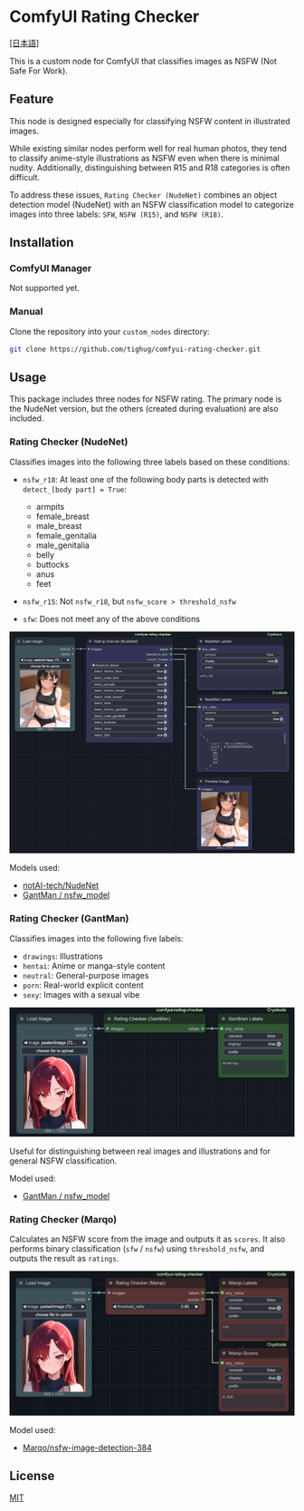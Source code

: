 # ComfyUI Rating Checker

[[日本語]](./README_JP.md)

This is a custom node for ComfyUI that classifies images as NSFW (Not Safe For Work).

## Feature

This node is designed especially for classifying NSFW content in illustrated images.

While existing similar nodes perform well for real human photos, they tend to classify anime-style illustrations as NSFW even when there is minimal nudity. Additionally, distinguishing between R15 and R18 categories is often difficult.

To address these issues, `Rating Checker (NudeNet)` combines an object detection model (NudeNet) with an NSFW classification model to categorize images into three labels: `SFW`, `NSFW (R15)`, and `NSFW (R18)`.

## Installation

### ComfyUI Manager

Not supported yet.

### Manual

Clone the repository into your `custom_nodes` directory:

```bash
git clone https://github.com/tighug/comfyui-rating-checker.git
```

## Usage

This package includes three nodes for NSFW rating. The primary node is the NudeNet version, but the others (created during evaluation) are also included.

### Rating Checker (NudeNet)

Classifies images into the following three labels based on these conditions:

- `nsfw_r18`: At least one of the following body parts is detected with `detect_[body part] = True`:

  - armpits
  - female_breast
  - male_breast
  - female_genitalia
  - male_genitalia
  - belly
  - buttocks
  - anus
  - feet

- `nsfw_r15`: Not `nsfw_r18`, but `nsfw_score > threshold_nsfw`
- `sfw`: Does not meet any of the above conditions

![NudeNet R15](./doc/images/nudenet.png)

Models used:

- [notAI-tech/NudeNet](https://github.com/notAI-tech/NudeNet/tree/v3)
- [GantMan / nsfw_model](https://github.com/GantMan/nsfw_model)

### Rating Checker (GantMan)

Classifies images into the following five labels:

- `drawings`: Illustrations
- `hentai`: Anime or manga-style content
- `neutral`: General-purpose images
- `porn`: Real-world explicit content
- `sexy`: Images with a sexual vibe

![GantMan](./doc/images/gantman.png)

Useful for distinguishing between real images and illustrations and for general NSFW classification.

Model used:

- [GantMan / nsfw_model](https://github.com/GantMan/nsfw_model)

### Rating Checker (Marqo)

Calculates an NSFW score from the image and outputs it as `scores`. It also performs binary classification (`sfw` / `nsfw`) using `threshold_nsfw`, and outputs the result as `ratings`.

![Marqo](./doc/images/marqo.png)

Model used:

- [Marqo/nsfw-image-detection-384](https://huggingface.co/Marqo/nsfw-image-detection-384)

## License

[MIT](./LICENSE)
